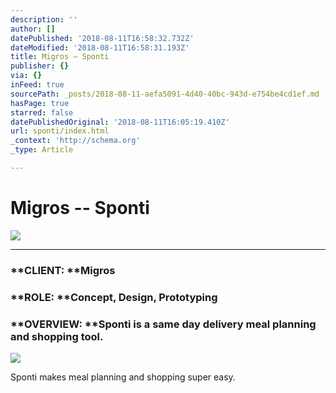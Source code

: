 ```yaml
---
description: ''
author: []
datePublished: '2018-08-11T16:58:32.732Z'
dateModified: '2018-08-11T16:58:31.193Z'
title: Migros – Sponti
publisher: {}
via: {}
inFeed: true
sourcePath: _posts/2018-08-11-aefa5091-4d40-40bc-943d-e754be4cd1ef.md
hasPage: true
starred: false
datePublishedOriginal: '2018-08-11T16:05:19.410Z'
url: sponti/index.html
_context: 'http://schema.org'
_type: Article

---
```

# Migros -- Sponti
![](https://the-grid-user-content.s3-us-west-2.amazonaws.com/475d82df-387d-44fa-8fb2-ec7b1e767656.jpg)

---

### **CLIENT: **Migros

### **ROLE: **Concept, Design, Prototyping

### **OVERVIEW: **Sponti is a same day delivery meal planning and shopping tool.
![](https://s3-us-west-2.amazonaws.com/the-grid-img/p/15b64aafdbeef19db7c326ad1b0224cf9805eb99.png)

Sponti makes meal planning and shopping super easy.